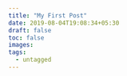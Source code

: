 ```yaml
---
title: "My First Post"
date: 2019-08-04T19:08:34+05:30
draft: false
toc: false
images:
tags:
  - untagged
---
```

